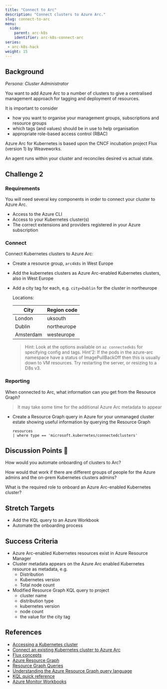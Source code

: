 ```yaml
---
title: "Connect to Arc"
description: "Connect clusters to Azure Arc."
slug: connect-to-arc
menu:
  side:
    parent: arc-k8s
    identifier: arc-k8s-connect-arc
series:
 - arc-k8s-hack
weight: 15
---
```


## Background

*Persona: Cluster Administrator*

You want to add Azure Arc to a number of clusters to give a centralised management approach for tagging and deployment of resources.

It is important to consider

* how you want to organise your management groups, subscriptions and resource groups
* which tags (and values) should be in use to help organisation
* appropriate role-based access control (RBAC)

Azure Arc for Kubernetes is based upon the CNCF incubation project Flux (version 1) by Weaveworks.

An agent runs within your cluster and reconciles desired vs actual state.

## Challenge 2

### Requirements

You will need several key components in order to connect your cluster to Azure Arc.

* Access to the Azure CLI
* Access to your Kubernetes cluster(s)
* The correct extensions and providers registered in your Azure subscription

### Connect

Connect Kubernetes clusters to Azure Arc:

* Create a resource group, `arc4k8s` in West Europe
* Add the kubernetes clusters as Azure Arc-enabled Kubernetes clusters, also in West Europe
* Add a city tag for each, e.g. `city=Dublin` for the cluster in northeurope

    Locations:

    | **City** | **Region code** |
    |---|---|
    | London | uksouth |
    | Dublin | northeurope |
    | Amsterdam | westeurope |

    > Hint: Look at the options available on `az connectedk8s` for specifying config and tags.
    > Hint'2: If the pods in the azure-arc namespace have a status of ImagePullBackOff then this is usually down to VM resources. Try restarting the server, or resizing to a D8s v3.

### Reporting

When connected to Arc, what information can you get from the Resource Graph?

> It may take some time for the additional Azure Arc metadata to appear

* Create a Resource Graph query in Azure for your unmanaged cluster estate showing useful information by querying the Resource Graph

    ```kql
    resources
    | where type == 'microsoft.kubernetes/connectedclusters'
    ```

## Discussion Points 💬

How would you automate onboarding of clusters to Arc?

How would that work if there are different groups of people for the Azure admins and the on-prem Kubernetes clusters admins?

What is the required role to onboard an Azure Arc-enabled Kubernetes cluster?

## Stretch Targets

* Add the KQL query to an Azure Workbook
* Automate the onboarding process

## Success Criteria

* Azure Arc-enabled Kubernetes resources exist in Azure Resource Manager
* Cluster metadata appears on the Azure Arc enabled Kubernetes resource as metadata, e.g.
  * Distribution
  * Kubernetes version
  * Total node count
* Modified Resource Graph KQL query to project
  * cluster name
  * distribution type
  * kubernetes version
  * node count
  * the value for the city tag

## References

* [Accessing a Kubernetes cluster](https://kubernetes.io/docs/tasks/access-application-cluster/configure-access-multiple-clusters/#set-the-kubeconfig-environment-variable)
* [Connect an existing Kubernetes cluster to Azure Arc](https://docs.microsoft.com/azure/azure-arc/kubernetes/quickstart-connect-cluster)
* [Flux concepts](https://fluxcd.io/docs/concepts/)
* [Azure Resource Graph](https://docs.microsoft.com/azure/governance/resource-graph/)
* [Resource Graph Queries](https://docs.microsoft.com/azure/azure-arc/kubernetes/resource-graph-samples)
* [Understanding the Azure Resource Graph query language](https://docs.microsoft.com/azure/governance/resource-graph/concepts/query-language)
* [KQL quick reference](https://docs.microsoft.com/azure/data-explorer/kql-quick-reference)
* [Azure Monitor Workbooks](https://docs.microsoft.com/azure/azure-monitor/visualize/workbooks-overview)
